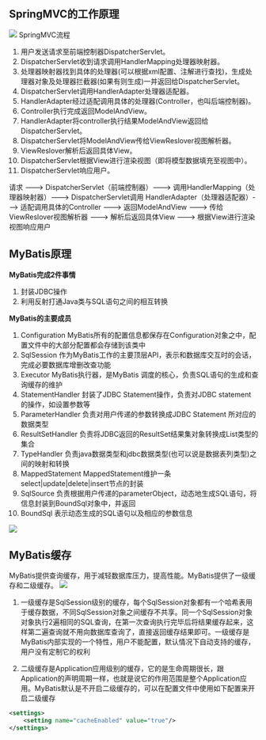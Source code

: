 

## SpringMVC的工作原理
![](https://github.com/zaiyunduan123/Java-Interview/blob/master/image/frame-1.jpg)
SpringMVC流程
1.  用户发送请求至前端控制器DispatcherServlet。
2.  DispatcherServlet收到请求调用HandlerMapping处理器映射器。
3.   处理器映射器找到具体的处理器(可以根据xml配置、注解进行查找)，生成处理器对象及处理器拦截器(如果有则生成)一并返回给DispatcherServlet。
4.  DispatcherServlet调用HandlerAdapter处理器适配器。
5.  HandlerAdapter经过适配调用具体的处理器(Controller，也叫后端控制器)。
6.   Controller执行完成返回ModelAndView。
7.   HandlerAdapter将controller执行结果ModelAndView返回给DispatcherServlet。
8.   DispatcherServlet将ModelAndView传给ViewReslover视图解析器。
9.   ViewReslover解析后返回具体View。
10. DispatcherServlet根据View进行渲染视图（即将模型数据填充至视图中）。
11.  DispatcherServlet响应用户。

请求 ---> DispatcherServlet（前端控制器）---> 调用HandlerMapping（处理器映射器）---> DispatcherServlet调用 HandlerAdapter（处理器适配器）---> 适配调用具体的Controller ---> 返回ModelAndView  --->  传给ViewReslover视图解析器  --->  解析后返回具体View ---> 根据View进行渲染视图响应用户

## MyBatis原理
**MyBatis完成2件事情**

1. 封装JDBC操作
2. 利用反射打通Java类与SQL语句之间的相互转换

**MyBatis的主要成员**

1. Configuration        MyBatis所有的配置信息都保存在Configuration对象之中，配置文件中的大部分配置都会存储到该类中
2. SqlSession            作为MyBatis工作的主要顶层API，表示和数据库交互时的会话，完成必要数据库增删改查功能
3. Executor               MyBatis执行器，是MyBatis 调度的核心，负责SQL语句的生成和查询缓存的维护
4. StatementHandler 封装了JDBC Statement操作，负责对JDBC statement 的操作，如设置参数等
5. ParameterHandler  负责对用户传递的参数转换成JDBC Statement 所对应的数据类型
6. ResultSetHandler   负责将JDBC返回的ResultSet结果集对象转换成List类型的集合
7. TypeHandler          负责java数据类型和jdbc数据类型(也可以说是数据表列类型)之间的映射和转换
8. MappedStatement  MappedStatement维护一条select|update|delete|insert节点的封装
9. SqlSource              负责根据用户传递的parameterObject，动态地生成SQL语句，将信息封装到BoundSql对象中，并返回
10. BoundSql              表示动态生成的SQL语句以及相应的参数信息


![](https://github.com/zaiyunduan123/Java-Interview/blob/master/image/frame-2.jpg)


## MyBatis缓存

MyBatis提供查询缓存，用于减轻数据库压力，提高性能。MyBatis提供了一级缓存和二级缓存。
![](https://github.com/zaiyunduan123/Java-Interview/blob/master/image/frame-3.jpg)

1. 一级缓存是SqlSession级别的缓存，每个SqlSession对象都有一个哈希表用于缓存数据，不同SqlSession对象之间缓存不共享。同一个SqlSession对象对象执行2遍相同的SQL查询，在第一次查询执行完毕后将结果缓存起来，这样第二遍查询就不用向数据库查询了，直接返回缓存结果即可。一级缓存是MyBatis内部实现的一个特性，用户不能配置，默认情况下自动支持的缓存，用户没有定制它的权利

2.  二级缓存是Application应用级别的缓存，它的是生命周期很长，跟Application的声明周期一样，也就是说它的作用范围是整个Application应用。MyBatis默认是不开启二级缓存的，可以在配置文件中使用如下配置来开启二级缓存
```xml
<settings>
    <setting name="cacheEnabled" value="true"/>
</settings>
```